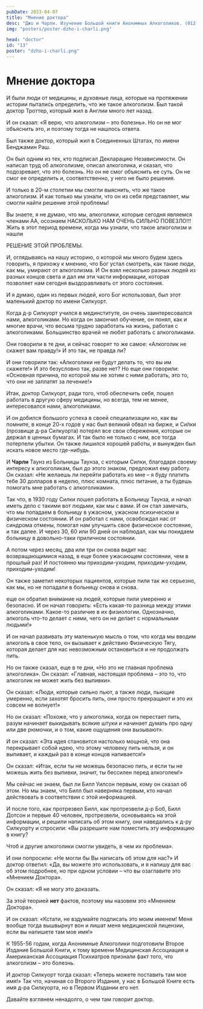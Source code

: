 ```yaml
---
pubDate: 2023-04-07
title: "Мнение доктора"
desc: "Джо и Чарли. Изучение Большой книги Анонимных Алкоголиков. (012)"
img: "posters/poster-dzho-i-charli.png"

head: "doctor"
id: "13"
poster: "dzho-i-charli.png"
---
```


# Мнение доктора

И были люди от медицины, и духовные лица, которые на протяжении истории пытались определить, что же такое алкоголизм. Был такой доктор Троттер, который жил в Англии много лет назад.

И он сказал: «Я верю, что алкоголизм – это болезнь». Но он не мог объяснить это, и поэтому тогда не нашлось ответа.

Был также доктор, который жил в Соединенных Штатах, по имени Бенджамин Раш.

Он был одним из тех, кто подписал Декларацию Независимости. Он написал труд об алкоголизме, описал алкоголика, и сказал, что подозревает, что это болезнь. Но он не смог объяснить ее суть. Он не смог ее определить и, соответственно, у него не было решения.

И только в 20-м столетии мы смогли выяснить, что же такое алкоголизм. И как только мы узнали, что он из себя представляет, мы смогли найти решение этой проблемы!

Вы знаете, я не думаю, что мы, алкоголики, которые сегодня являемся членами АА, осознаем НАСКОЛЬКО НАМ ОЧЕНЬ СИЛЬНО ПОВЕЗЛО!!! Жить в этот период времени, когда мы узнали, что такое алкоголизм и нашли

РЕШЕНИЕ ЭТОЙ ПРОБЛЕМЫ.

И, оглядываясь на нашу историю, о которой мы много будем здесь говорить, я прихожу к мнению, что Бог устал смотреть, как такие люди, как мы, умирают от алкоголизма. И Он взял несколько разных людей из разных концов света и дал им эти части информации, которая позволяет нам сегодня выздоравливать от этого состояния.

И я думаю, один из первых людей, кого Бог использовал, был этот маленький доктор по имени Силкуорт.

Когда д-р Силкуорт учился в мединституте, он очень заинтересовался нами, алкоголиками. Но когда он закончил обучение, он понял, как и многие врачи, что весьма трудно заработать на жизнь, работая с алкоголиками. Большинство врачей не любят работать с алкоголиками.

Они говорили в те дни, и сейчас говорят то же самое: «Алкоголик не скажет вам правду!» И это так, не правда ли?

И они говорили так: «Алкоголики не будут делать то, что вы им скажете!» И это безусловно так, разве нет? Но еще они говорили: «Основная причина, по которой мы не хотим с ними работать, это то, что они не заплатят за лечение!»

Итак, доктор Силкуорт, ради того, чтоб обеспечить себя, пошел работать в другую сферу медицины, но всегда, тем не менее, интересовался нами, алкоголиками.

И он добился большого успеха в своей специализации но, как вы помните, в конце 20-х годов у нас был великий обвал на бирже, и Си́лки (прозвище д-ра Силкуорта) потерял все свои сбережения, которые он держал в ценных бумагах. И так было не только с ним, все тогда потерпели убытки. Он также лишился хорошей работы, и вынужден был искать новое место где-нибудь.

И **Чарли** Таунз из Больницы Таунза, с которым Силки, благодаря своему интересу к алкоголикам, был до этого знаком, предложил ему работу. Он сказал: «Не желаешь ли перейти работать ко мне – я буду платить тебе 30 долларов в неделю, плюс комната, плюс питание, а ты будешь помогать мне работать с алкоголиками».

Так что, в 1930 году Силки пошел работать в Больницу Таунза, и начал иметь дело с такими вот людьми, как мы с вами. И он стал замечать, что мы попадаем в больницу в ужасном, ужасном психическом и физическом состоянии. И он работал с нами, освобождал нас от синдрома отмены, помогал нам улучшить свое физическое состояние, и так далее. И через 30, 60 или 90 дней он наблюдал, как мы покидаем больницу в довольно-таки приличном состоянии.

А потом через месяц, два или три он снова видит нас возвращающимися назад, в еще более ужасающем состоянии, чем в прошлый раз! И постоянно мы приходим-уходим, приходим-уходим, приходим-уходим!

Он также заметил некоторых пациентов, которые пили так же серьезно, как мы, но не попадали в больницу снова и снова.

еще он обратил внимание на людей, которые пили умеренно и безопасно. И он начал говорить: «Есть какая-то разница между этими алкоголиками. Какое-то различие в их физиологии. Однозначно, алкоголь что-то делает с ними, чего он не делает с нормальными людьми!»

И он начал развивать эту маленькую мысль о том, что когда мы вводим алкоголь в свое тело, он вызывает к действию Физическую Тягу, которая делает для нас невозможным остановиться и не продолжать пить.

Но он также сказал, еще в те дни, «Но это не главная проблема алкоголика». Он сказал: «Главная, настоящая проблема – это то, что алкоголик не может жить без выпивки».

Он сказал: «Люди, которые сильно пьют, а также люди, пьющие умеренно, если захотят бросить пить, они просто прекращают и это их совсем не волнует!»

Но он сказал: «Похоже, что у алкоголика, когда он перестает пить, разум начинает выкидывать всякие штуки и начинает думать про одну или две рюмочки, и о том, какие ощущения они вызывают».

И он сказал: «Эта идея становится настолько мощной, что она перекрывает собой идею, что этому человеку пить нельзя, и он выпивает, и каждый раз в конце концов напивается!»

Он сказал: «Итак, если ты не можешь безопасно пить, и если ты не можешь жить без выпивки, значит, ты бессилен перед алкоголем!»

Мы сейчас не знаем, был ли Билл Уилсон первым, кому он сказал об этом. Но мы знаем, что Билл был наверняка первым, кто начал действовать в соответствии с этой информацией.

И после того, как протрезвел Билл, как протрезвели д-р Боб, Билл Дотсон и первые 40 человек, протрезвели, основываясь на этой информации, и решили написать об этом книгу, они наведались к д-ру Силкуорту и спросили: «Вы разрешите нам поместить эту информацию в книгу?

Чтоб и другие алкоголики смогли увидеть, в чем их проблема».

И они попросили: «Не могли бы Вы написать об этом для нас?» И доктор ответил: «Да, вы можете это использовать, и я напишу для вас об этом подробнее, но при одном условии – что вы озаглавите это «Мнением Доктора».

Он сказал: «Я не могу это доказать.

За этой теорией **нет** фактов, поэтому мы назовем это «Мнением Доктора».

И он сказал: «Кстати, не вздумайте подписать это моим именем! Меня вообще тогда вышвырнут вон и лишат меня медицинской лицензии, если вы напишете там мое имя!»

К 1955-56 годам, когда Анонимные Алкоголики подготовили Второе Издание Большой Книги, к тому времени Медицинская Ассоциация и Американская Ассоциация Психиатров признали факт того, что алкоголизм – это болезнь.

И доктор Силкуорт тогда сказал: «Теперь можете поставить там мое имя!» Так что, начиная со Второго Издания, у нас в Большой Книге есть имя д-ра Силкуорта, но в Первом Издании его нет.

Давайте взглянем ненадолго, о чем там говорит доктор.
